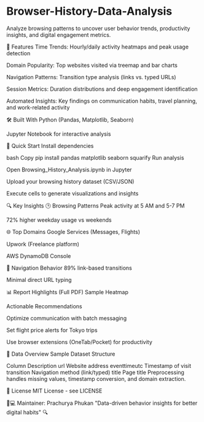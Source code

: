# Browser-History-Data-Analysis
Analyze browsing patterns to uncover user behavior trends, productivity insights, and digital engagement metrics.

📌 Features
Time Trends: Hourly/daily activity heatmaps and peak usage detection

Domain Popularity: Top websites visited via treemap and bar charts

Navigation Patterns: Transition type analysis (links vs. typed URLs)

Session Metrics: Duration distributions and deep engagement identification

Automated Insights: Key findings on communication habits, travel planning, and work-related activity

🛠️ Built With
Python (Pandas, Matplotlib, Seaborn)

Jupyter Notebook for interactive analysis

🚀 Quick Start
Install dependencies

bash
Copy
pip install pandas matplotlib seaborn squarify
Run analysis

Open Browsing_History_Analysis.ipynb in Jupyter

Upload your browsing history dataset (CSV/JSON)

Execute cells to generate visualizations and insights

🔍 Key Insights
🕒 Browsing Patterns
Peak activity at 5 AM and 5-7 PM

72% higher weekday usage vs weekends

🌐 Top Domains
Google Services (Messages, Flights)

Upwork (Freelance platform)

AWS DynamoDB Console

🧭 Navigation Behavior
89% link-based transitions

Minimal direct URL typing

📊 Report Highlights (Full PDF)
Sample Heatmap

Actionable Recommendations

Optimize communication with batch messaging

Set flight price alerts for Tokyo trips

Use browser extensions (OneTab/Pocket) for productivity

📂 Data Overview
Sample Dataset Structure

Column	Description
url	Website address
eventtimeutc	Timestamp of visit
transition	Navigation method (link/typed)
title	Page title
Preprocessing handles missing values, timestamp conversion, and domain extraction.

📜 License
MIT License - see LICENSE

👨💻 Maintainer: Prachurya Phukan
"Data-driven behavior insights for better digital habits" 🔍

